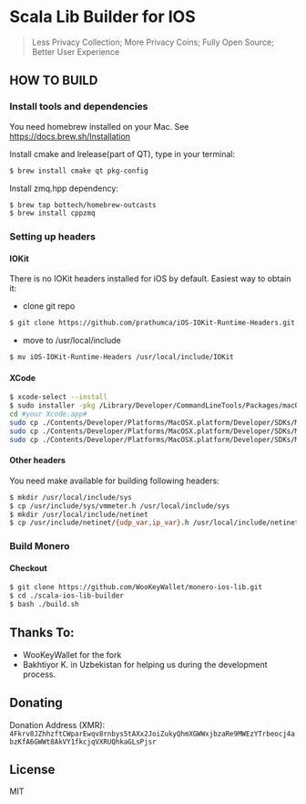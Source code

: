# Scala Lib Builder for IOS

> Less Privacy Collection; More Privacy Coins; Fully Open Source; Better User Experience

## HOW TO BUILD

### Install tools and dependencies

You need homebrew installed on your Mac. See https://docs.brew.sh/Installation

Install cmake and lrelease(part of QT), type in your terminal:

```bash
$ brew install cmake qt pkg-config
```

Install zmq.hpp dependency:

```bash
$ brew tap bottech/homebrew-outcasts
$ brew install cppzmq
```

### Setting up headers

#### IOKit

There is no IOKit headers installed for iOS by default. Easiest way to obtain it:

- clone git repo

```bash
$ git clone https://github.com/prathumca/iOS-IOKit-Runtime-Headers.git
```

- move to /usr/local/include

```bash
$ mv iOS-IOKit-Runtime-Headers /usr/local/include/IOKit
```

#### XCode

```bash
$ xcode-select --install
$ sudo installer -pkg /Library/Developer/CommandLineTools/Packages/macOS_SDK_headers_for_macOS_10.14.pkg -target /
cd #your Xcode.app#
sudo cp ./Contents/Developer/Platforms/MacOSX.platform/Developer/SDKs/MacOSX.sdk/usr/include/sys/vmmeter.h ./Contents/Developer/Platforms/iPhoneOS.platform/Developer/SDKs/iPhoneOS.sdk/usr/include/sys/
sudo cp ./Contents/Developer/Platforms/MacOSX.platform/Developer/SDKs/MacOSX.sdk/usr/include/netinet/udp_var.h ./Contents/Developer/Platforms/iPhoneOS.platform/Developer/SDKs/iPhoneOS.sdk/usr/include/netinet/
sudo cp ./Contents/Developer/Platforms/MacOSX.platform/Developer/SDKs/MacOSX.sdk/usr/include/netinet/ip_var.h ./Contents/Developer/Platforms/iPhoneOS.platform/Developer/SDKs/iPhoneOS.sdk/usr/include/netinet/
```

#### Other headers

You need make available for building following headers:

```bash
$ mkdir /usr/local/include/sys
$ cp /usr/include/sys/vmmeter.h /usr/local/include/sys
$ mkdir /usr/local/include/netinet
$ cp /usr/include/netinet/{udp_var,ip_var}.h /usr/local/include/netinet
```

### Build Monero

#### Checkout

```bash
$ git clone https://github.com/WooKeyWallet/monero-ios-lib.git
$ cd ./scala-ios-lib-builder
$ bash ./build.sh
```

## Thanks To:
* WooKeyWallet for the fork
* Bakhtiyor K. in Uzbekistan for helping us during the development process.

## Donating

Donation Address (XMR): `4Fkrv8JZhhzftCWparEwqv8rnbys5tAXx2JoiZukyQhmXGWWxjbzaRe9MWEzYTrbeocj4abzKfA6GWWt8AkVY1fkcjqVXRUQhkaGLsPjsr`

## License

MIT

